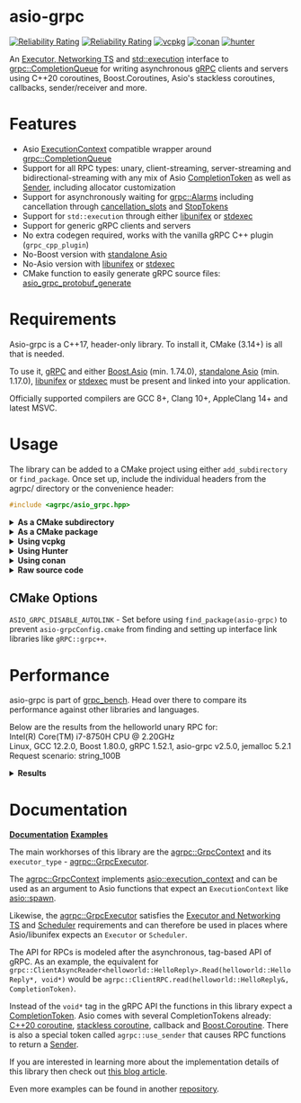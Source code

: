 # asio-grpc

[![Reliability Rating](https://sonarcloud.io/api/project_badges/measure?project=Tradias_asio-grpc&metric=reliability_rating)](https://sonarcloud.io/dashboard?id=Tradias_asio-grpc) [![Reliability Rating](https://sonarcloud.io/api/project_badges/measure?project=Tradias_asio-grpc&metric=coverage)](https://sonarcloud.io/dashboard?id=Tradias_asio-grpc) [![vcpkg](https://repology.org/badge/version-for-repo/vcpkg/asio-grpc.svg?header=vcpkg)](https://repology.org/project/asio-grpc/versions) [![conan](https://repology.org/badge/version-for-repo/conancenter/asio-grpc.svg?header=conan)](https://repology.org/project/asio-grpc/versions) [![hunter](https://img.shields.io/badge/hunter-asio_grpc-green.svg)](https://hunter.readthedocs.io/en/latest/packages/pkg/asio-grpc.html)

An [Executor, Networking TS](https://www.boost.org/doc/libs/1_84_0/doc/html/boost_asio/reference/Executor1.html#boost_asio.reference.Executor1.standard_executors) and [std::execution](http://wg21.link/p2300) interface to [grpc::CompletionQueue](https://grpc.github.io/grpc/cpp/classgrpc_1_1_completion_queue.html) for writing asynchronous [gRPC](https://grpc.io/) clients and servers using C++20 coroutines, Boost.Coroutines, Asio's stackless coroutines, callbacks, sender/receiver and more.

# Features

* Asio [ExecutionContext](https://www.boost.org/doc/libs/1_84_0/doc/html/boost_asio/reference/ExecutionContext.html) compatible wrapper around [grpc::CompletionQueue](https://grpc.github.io/grpc/cpp/classgrpc_1_1_completion_queue.html)
* Support for all RPC types: unary, client-streaming, server-streaming and bidirectional-streaming with any mix of Asio [CompletionToken](https://www.boost.org/doc/libs/1_84_0/doc/html/boost_asio/reference/asynchronous_operations.html#boost_asio.reference.asynchronous_operations.completion_tokens_and_handlers) as well as [Sender](https://github.com/facebookexperimental/libunifex/blob/main/doc/concepts.md#sender-concept), including allocator customization
* Support for asynchronously waiting for [grpc::Alarms](https://grpc.github.io/grpc/cpp/classgrpc_1_1_alarm.html) including cancellation through [cancellation_slots](https://www.boost.org/doc/libs/1_84_0/doc/html/boost_asio/reference/cancellation_slot.html) and [StopTokens](https://github.com/facebookexperimental/libunifex/blob/main/doc/concepts.md#stoptoken-concept)
* Support for `std::execution` through either [libunifex](https://github.com/facebookexperimental/libunifex) or [stdexec](https://github.com/NVIDIA/stdexec)
* Support for generic gRPC clients and servers
* No extra codegen required, works with the vanilla gRPC C++ plugin (`grpc_cpp_plugin`)
* No-Boost version with [standalone Asio](https://github.com/chriskohlhoff/asio)
* No-Asio version with [libunifex](https://github.com/facebookexperimental/libunifex) or [stdexec](https://github.com/NVIDIA/stdexec)
* CMake function to easily generate gRPC source files: [asio_grpc_protobuf_generate](/cmake/AsioGrpcProtobufGenerator.cmake)

# Requirements

Asio-grpc is a C++17, header-only library. To install it, CMake (3.14+) is all that is needed.

To use it, [gRPC](https://grpc.io/) and either [Boost.Asio](https://www.boost.org/doc/libs/1_84_0/doc/html/boost_asio.html) (min. 1.74.0), [standalone Asio](https://github.com/chriskohlhoff/asio) (min. 1.17.0), [libunifex](https://github.com/facebookexperimental/libunifex) or [stdexec](https://github.com/NVIDIA/stdexec) must be present and linked into your application.

Officially supported compilers are GCC 8+, Clang 10+, AppleClang 14+ and latest MSVC.

# Usage

The library can be added to a CMake project using either `add_subdirectory` or `find_package`. Once set up, include the individual headers from the agrpc/ directory or the convenience header:

```cpp
#include <agrpc/asio_grpc.hpp>
```

<details><summary><b>As a CMake subdirectory</b></summary>
<p>

Clone the repository into a subdirectory of your CMake project. Then add it and link it to your target.

Using [Boost.Asio](https://www.boost.org/doc/libs/1_84_0/doc/html/boost_asio.html):

```cmake
add_subdirectory(/path/to/asio-grpc)
target_link_libraries(your_app PUBLIC asio-grpc::asio-grpc)

# Also link with the equivalents of gRPC::grpc++ and Boost::headers
```

Or using [standalone Asio](https://github.com/chriskohlhoff/asio):

```cmake
add_subdirectory(/path/to/asio-grpc)
target_link_libraries(your_app PUBLIC asio-grpc::asio-grpc-standalone-asio)

# Also link with the equivalents of gRPC::grpc++ and asio::asio
```

Or using [libunifex](https://github.com/facebookexperimental/libunifex):

```cmake
add_subdirectory(/path/to/asio-grpc)
target_link_libraries(your_app PUBLIC asio-grpc::asio-grpc-unifex)

# Also link with the equivalents of gRPC::grpc++ and unifex::unifex
```

Or using [stdexec](https://github.com/NVIDIA/stdexec):

```cmake
add_subdirectory(/path/to/asio-grpc)
target_link_libraries(your_app PUBLIC asio-grpc::asio-grpc-stdexec)

# Also link with the equivalents of gRPC::grpc++ and STDEXEC::stdexec
```

</p>
</details>

<details><summary><b>As a CMake package</b></summary>
<p>

Clone the repository and install it.

```shell
cmake -B build -DCMAKE_INSTALL_PREFIX=/desired/installation/directory .
cmake --build build --target install
```

Locate it and link it to your target.

Using [Boost.Asio](https://www.boost.org/doc/libs/1_84_0/doc/html/boost_asio.html):

```cmake
# Make sure CMAKE_PREFIX_PATH contains /desired/installation/directory
find_package(asio-grpc)
target_link_libraries(your_app PUBLIC asio-grpc::asio-grpc)
```

Or using [standalone Asio](https://github.com/chriskohlhoff/asio):

```cmake
# Make sure CMAKE_PREFIX_PATH contains /desired/installation/directory
find_package(asio-grpc)
target_link_libraries(your_app PUBLIC asio-grpc::asio-grpc-standalone-asio)
```

Or using [libunifex](https://github.com/facebookexperimental/libunifex):

```cmake
# Make sure CMAKE_PREFIX_PATH contains /desired/installation/directory
find_package(asio-grpc)
target_link_libraries(your_app PUBLIC asio-grpc::asio-grpc-unifex)
```

Or using [stdexec](https://github.com/NVIDIA/stdexec):

```cmake
# Make sure CMAKE_PREFIX_PATH contains /desired/installation/directory
find_package(asio-grpc)
target_link_libraries(your_app PUBLIC asio-grpc::asio-grpc-stdexec)
```

</p>
</details>

<details><summary><b>Using vcpkg</b></summary>
<p>

Add [asio-grpc](https://github.com/microsoft/vcpkg/blob/master/ports/asio-grpc/vcpkg.json) to the dependencies inside your `vcpkg.json`: 

```
{
    "name": "your_app",
    "version": "0.1.0",
    "dependencies": [
        "asio-grpc",
        // To use the Boost.Asio backend add
        // "boost-asio",
        // To use the standalone Asio backend add
        // "asio",
        // To use the libunifex backend add
        // "libunifex",
        // To use the stdexec backend add
        // "stdexec"
    ]
}
```

Locate asio-grpc and link it to your target in your `CMakeLists.txt`:

```cmake
find_package(asio-grpc)
# Using the Boost.Asio backend
target_link_libraries(your_app PUBLIC asio-grpc::asio-grpc)
# Or use the standalone Asio backend
#target_link_libraries(your_app PUBLIC asio-grpc::asio-grpc-standalone-asio)
# Or use the libunifex backend
#target_link_libraries(your_app PUBLIC asio-grpc::asio-grpc-unifex)
# Or use the stdexec backend
#target_link_libraries(your_app PUBLIC asio-grpc::asio-grpc-stdexec)
```

</p>
</details>

<details><summary><b>Using Hunter</b></summary>
<p>

See asio-grpc's documentation on the Hunter website: [https://hunter.readthedocs.io/en/latest/packages/pkg/asio-grpc.html](https://hunter.readthedocs.io/en/latest/packages/pkg/asio-grpc.html).

</p>
</details>

<details><summary><b>Using conan</b></summary>
<p>

The recipe in conan-center is called [asio-grpc](https://conan.io/center/recipes/asio-grpc).   
If you are using conan's CMake generator then link with `asio-grpc::asio-grpc` independent of the backend that you choose:

```cmake
find_package(asio-grpc)
target_link_libraries(your_app PUBLIC asio-grpc::asio-grpc)
```

### Available options

`backend` - One of "boost" for Boost.Asio, "asio" for standalone Asio or "unifex" for libunifex.

</p>
</details>

<details><summary><b>Raw source code</b></summary>
<p>

This type of usage is unsupported. Future versions of asio-grpc might break it without notice.

Copy the contents of the `src/` directory into your project and add it to your project's include directories. Depending on your desired backend: Boost.Asio, 
standalone Asio, libunifex or stdexec, set the preprocessor definitions `AGRPC_BOOST_ASIO`, `AGRPC_STANDALONE_ASIO`, `AGRPC_UNIFEX` or `AGRPC_STDEXEC` respectively. Also make sure that 
the backend's header files and libraries can be found correctly.

</p>
</details>

## CMake Options

`ASIO_GRPC_DISABLE_AUTOLINK` - Set before using `find_package(asio-grpc)` to prevent `asio-grpcConfig.cmake` from finding and setting up interface link libraries like `gRPC::grpc++`.

# Performance

asio-grpc is part of [grpc_bench](https://github.com/Tradias/grpc_bench). Head over there to compare its performance against other libraries and languages.

Below are the results from the helloworld unary RPC for:   
Intel(R) Core(TM) i7-8750H CPU @ 2.20GHz   
Linux, GCC 12.2.0, Boost 1.80.0, gRPC 1.52.1, asio-grpc v2.5.0, jemalloc 5.2.1   
Request scenario: string_100B

<details><summary><b>Results</b></summary>
<p>

### 1 CPU server

| name                        |   req/s |   avg. latency |        90 % in |        95 % in |        99 % in | avg. cpu |   avg. memory |
|-----------------------------|--------:|---------------:|---------------:|---------------:|---------------:|---------:|--------------:|
| rust_thruster_mt            |   48796 |       20.19 ms |        9.42 ms |       12.11 ms |      516.23 ms |  104.51% |     12.06 MiB |
| rust_tonic_mt               |   43343 |       22.86 ms |       10.42 ms |       11.29 ms |      662.73 ms |  102.29% |     14.39 MiB |
| go_grpc                     |   38541 |       25.33 ms |       38.74 ms |       42.98 ms |       53.94 ms |   100.0% |     25.19 MiB |
| rust_grpcio                 |   34757 |       28.65 ms |       30.18 ms |       30.60 ms |       31.68 ms |  101.91% |     18.59 MiB |
| cpp_grpc_mt                 |   33433 |       29.77 ms |       31.56 ms |       32.07 ms |       33.58 ms |  102.22% |      5.69 MiB |
| cpp_asio_grpc_callback      |   32521 |       30.61 ms |       32.54 ms |       33.14 ms |       35.29 ms |  101.65% |      5.93 MiB |
| cpp_asio_grpc_unifex        |   32507 |       30.62 ms |       32.50 ms |       32.99 ms |       34.66 ms |  102.94% |      5.81 MiB |
| cpp_asio_grpc_coroutine     |   28893 |       34.47 ms |       36.78 ms |       37.37 ms |       38.88 ms |  102.52% |      5.56 MiB |
| cpp_asio_grpc_io_context_coro |   28072 |       35.47 ms |       37.77 ms |       38.22 ms |       39.93 ms |   77.73% |      5.39 MiB |
| cpp_grpc_callback           |   10243 |       90.44 ms |      118.77 ms |      164.20 ms |      175.43 ms |  100.62% |      44.9 MiB |

### 2 CPU server

| name                        |   req/s |   avg. latency |        90 % in |        95 % in |        99 % in | avg. cpu |   avg. memory |
|-----------------------------|--------:|---------------:|---------------:|---------------:|---------------:|---------:|--------------:|
| cpp_grpc_mt                 |   87550 |        9.66 ms |       15.11 ms |       18.23 ms |       27.03 ms |  204.66% |     26.15 MiB |
| cpp_asio_grpc_unifex        |   86568 |        9.83 ms |       15.34 ms |       18.55 ms |       27.12 ms |  207.78% |     27.54 MiB |
| cpp_asio_grpc_callback      |   85292 |       10.03 ms |       15.38 ms |       18.51 ms |       26.62 ms |  206.63% |     24.73 MiB |
| cpp_asio_grpc_coroutine     |   79647 |       11.04 ms |       18.01 ms |       21.08 ms |       28.67 ms |  212.19% |     25.04 MiB |
| cpp_asio_grpc_io_context_coro |   77953 |       11.24 ms |       18.32 ms |       21.61 ms |       29.20 ms |  161.24% |      28.4 MiB |
| rust_thruster_mt            |   75793 |       11.90 ms |       26.84 ms |       40.49 ms |       59.71 ms |  186.64% |     13.85 MiB |
| cpp_grpc_callback           |   68203 |       12.24 ms |       23.93 ms |       28.62 ms |       41.83 ms |  206.38% |     52.79 MiB |
| rust_tonic_mt               |   67162 |       13.85 ms |       34.05 ms |       46.31 ms |       69.58 ms |  206.13% |     17.24 MiB |
| rust_grpcio                 |   60775 |       15.49 ms |       22.85 ms |       25.77 ms |       31.14 ms |  218.05% |     30.15 MiB |
| go_grpc                     |   58192 |       15.87 ms |       24.31 ms |       27.10 ms |       32.43 ms |  197.71% |     25.06 MiB |

</p>
</details>

# Documentation

[**Documentation**](https://tradias.github.io/asio-grpc/)
[**Examples**](/example)

The main workhorses of this library are the [agrpc::GrpcContext](https://tradias.github.io/asio-grpc/classagrpc_1_1_grpc_context.html) and its `executor_type` - [agrpc::GrpcExecutor](https://tradias.github.io/asio-grpc/classagrpc_1_1_basic_grpc_executor.html). 

The [agrpc::GrpcContext](https://tradias.github.io/asio-grpc/classagrpc_1_1_grpc_context.html) implements [asio::execution_context](https://www.boost.org/doc/libs/1_84_0/doc/html/boost_asio/reference/execution_context.html) and can be used as an argument to Asio functions that expect an `ExecutionContext` like [asio::spawn](https://www.boost.org/doc/libs/1_84_0/doc/html/boost_asio/reference/spawn/overload2.html).

Likewise, the [agrpc::GrpcExecutor](https://tradias.github.io/asio-grpc/classagrpc_1_1_basic_grpc_executor.html) satisfies the [Executor and Networking TS](https://www.boost.org/doc/libs/1_84_0/doc/html/boost_asio/reference/Executor1.html#boost_asio.reference.Executor1.standard_executors) and [Scheduler](https://github.com/facebookexperimental/libunifex/blob/main/doc/concepts.md#scheduler) requirements and can therefore be used in places where Asio/libunifex expects an `Executor` or `Scheduler`.

The API for RPCs is modeled after the asynchronous, tag-based API of gRPC. As an example, the equivalent for `grpc::ClientAsyncReader<helloworld::HelloReply>.Read(helloworld::HelloReply*, void*)` would be `agrpc::ClientRPC.read(helloworld::HelloReply&, CompletionToken)`.

Instead of the `void*` tag in the gRPC API the functions in this library expect a [CompletionToken](https://www.boost.org/doc/libs/1_84_0/doc/html/boost_asio/reference/asynchronous_operations.html#boost_asio.reference.asynchronous_operations.completion_tokens_and_handlers). Asio comes with several CompletionTokens already: [C++20 coroutine](https://www.boost.org/doc/libs/1_84_0/doc/html/boost_asio/reference/use_awaitable.html), [stackless coroutine](https://www.boost.org/doc/libs/1_84_0/doc/html/boost_asio/reference/coroutine.html), callback and [Boost.Coroutine](https://www.boost.org/doc/libs/1_84_0/doc/html/boost_asio/reference/basic_yield_context.html). There is also a special token called `agrpc::use_sender` that causes RPC functions to return a [Sender](https://github.com/facebookexperimental/libunifex/blob/main/doc/concepts.md#sender-concept).

If you are interested in learning more about the implementation details of this library then check out [this blog article](https://medium.com/3yourmind/c-20-coroutines-for-asynchronous-grpc-services-5b3dab1d1d61).

Even more examples can be found in another [repository](https://github.com/Tradias/example-vcpkg-grpc#branches).
